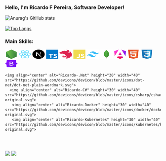 ### Hello, I'm Ricardo F Pereira, Software Developer!



![Anurag's GitHub stats](https://github-readme-stats.vercel.app/api?username=ricardofpe&show_icons=true&theme=dracula)<br><br>
[![Top Langs](https://github-readme-stats.vercel.app/api/top-langs/?username=ricardofpe&layout=compact)](https://github.com/anuraghazra/github-readme-stats)


### Main Skills:

<div style="display: inline_block">

  <img align="center" alt="Ricardo-Node.js" height="30" width="40" src="https://github.com/devicons/devicon/blob/master/icons/nodejs/nodejs-original.svg">
   <img align="center" alt="Ricardo-React" height="30" width="40" src="https://raw.githubusercontent.com/devicons/devicon/master/icons/react/react-original.svg">
    <img align="center" alt="Ricardo-Next" height="30" width="40" src="https://github.com/devicons/devicon/blob/master/icons/nextjs/nextjs-original.svg">
     <img align="center" alt="Ricardo-TypeScript" height="30" width="40" src="https://github.com/devicons/devicon/blob/master/icons/typescript/typescript-original.svg">
       <img align="center" alt="Ricardo-NestJs" height="30" width="40" src="https://github.com/devicons/devicon/blob/master/icons/nestjs/nestjs-original.svg">
       <img align="center" alt="Ricardo-Js" height="30" width="40" src="https://raw.githubusercontent.com/devicons/devicon/master/icons/javascript/javascript-plain.svg">
          <img align="center" alt="Ricardo-TailwindCss" height="30" width="40" src="https://github.com/devicons/devicon/blob/master/icons/tailwindcss/tailwindcss-original.svg">
       <img align="center" alt="Ricardo-MongoDB" height="30" width="40" src="https://github.com/devicons/devicon/blob/master/icons/mongodb/mongodb-original.svg">
             

  

 <img align="center" alt="Ricardo-Angular" height="30" width="40" src="https://github.com/devicons/devicon/blob/master/icons/angular/angular-original.svg">
 
  <img align="center" alt="Ricardo-HTML" height="30" width="40" src="https://raw.githubusercontent.com/devicons/devicon/master/icons/html5/html5-original.svg">
  <img align="center" alt="Ricardo-CSS" height="30" width="40" src="https://raw.githubusercontent.com/devicons/devicon/master/icons/css3/css3-original.svg">
  <img align="center" alt="Ricardo-Bootstrap" height="30" width="40" src="https://github.com/devicons/devicon/blob/master/icons/bootstrap/bootstrap-original.svg">



    <img align="center" alt="Ricardo-.Net" height="30" width="40" src="https://github.com/devicons/devicon/blob/master/icons/dot-net/dot-net-plain-wordmark.svg">
      <img align="center" alt="Ricardo-C#" height="30" width="40" src="https://github.com/devicons/devicon/blob/master/icons/csharp/csharp-original.svg">
       <img align="center" alt="Ricardo-Docker" height="30" width="40" src="https://github.com/devicons/devicon/blob/master/icons/docker/docker-original.svg">
       <img align="center" alt="Ricardo-Kubernetes" height="30" width="40" src="https://github.com/devicons/devicon/blob/master/icons/kubernetes/kubernetes-original.svg">

  
 
 
</div>



 
 
 
</div><br><br>
<div> 
 

 

  <a href = "mailto:ricardofonseca_1@hotmail.com"><img src="https://img.shields.io/badge/-Gmail-%23333?style=for-the-badge&logo=gmail&logoColor=white" target="_blank"></a>
  <a href="https://www.linkedin.com/in/ricardofpe/" target="_blank"><img src="https://img.shields.io/badge/-LinkedIn-%230077B5?style=for-the-badge&logo=linkedin&logoColor=white" target="_blank"></a> 
  
</div>
